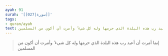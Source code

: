 ```yaml
---
ayah: 91
surah: '[[027|سورة]]'
tags:
- quran/ayah
text: إنما أمرت أن أعبد رب هذه البلدة الذي حرمها وله كل شيء ۖ وأمرت أن أكون من المسلمين
---
```

> إنما أمرت أن أعبد رب هذه البلدة الذي حرمها وله كل شيء ۖ وأمرت أن أكون من المسلمين
